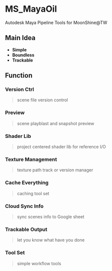 # MS_MayaOil
Autodesk Maya Pipeline Tools for MoonShine@TW

## Main Idea

* **Simple**
* **Boundless**
* **Trackable**

## Function

### Version Ctrl
> scene file version control

### Preview
> scene playblast and snapshot preview

### Shader Lib
> project centered shader lib for reference I/O

### Texture Management
> texture path track or version manager

### Cache Everything
> caching tool set

### Cloud Sync Info
> sync scenes info to Google sheet

### Trackable Output
> let you know what have you done

### Tool Set
> simple workflow tools
